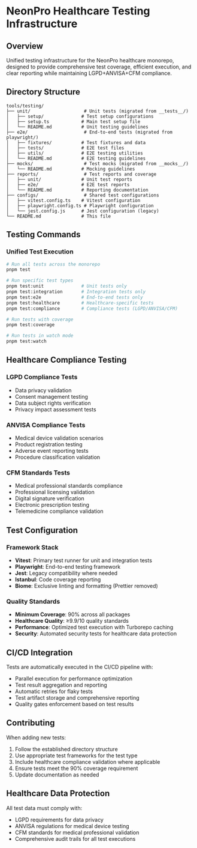 # NeonPro Healthcare Testing Infrastructure

## Overview
Unified testing infrastructure for the NeonPro healthcare monorepo, designed to provide comprehensive test coverage, efficient execution, and clear reporting while maintaining LGPD+ANVISA+CFM compliance.

## Directory Structure

```
tools/testing/
├── unit/                    # Unit tests (migrated from __tests__/)
│   ├── setup/              # Test setup configurations
│   ├── setup.ts            # Main test setup file
│   └── README.md           # Unit testing guidelines
├── e2e/                     # End-to-end tests (migrated from playwright/)
│   ├── fixtures/           # Test fixtures and data
│   ├── tests/              # E2E test files
│   ├── utils/              # E2E testing utilities
│   └── README.md           # E2E testing guidelines
├── mocks/                   # Test mocks (migrated from __mocks__/)
│   └── README.md           # Mocking guidelines
├── reports/                 # Test reports and coverage
│   ├── unit/               # Unit test reports
│   ├── e2e/                # E2E test reports
│   └── README.md           # Reporting documentation
├── configs/                 # Shared test configurations
│   ├── vitest.config.ts    # Vitest configuration
│   ├── playwright.config.ts # Playwright configuration
│   └── jest.config.js      # Jest configuration (legacy)
└── README.md               # This file
```

## Testing Commands

### Unified Test Execution
```bash
# Run all tests across the monorepo
pnpm test

# Run specific test types
pnpm test:unit              # Unit tests only
pnpm test:integration       # Integration tests only
pnpm test:e2e               # End-to-end tests only
pnpm test:healthcare        # Healthcare-specific tests
pnpm test:compliance        # Compliance tests (LGPD/ANVISA/CFM)

# Run tests with coverage
pnpm test:coverage

# Run tests in watch mode
pnpm test:watch
```

## Healthcare Compliance Testing

### LGPD Compliance Tests
- Data privacy validation
- Consent management testing
- Data subject rights verification
- Privacy impact assessment tests

### ANVISA Compliance Tests
- Medical device validation scenarios
- Product registration testing
- Adverse event reporting tests
- Procedure classification validation

### CFM Standards Tests
- Medical professional standards compliance
- Professional licensing validation
- Digital signature verification
- Electronic prescription testing
- Telemedicine compliance validation

## Test Configuration

### Framework Stack
- **Vitest**: Primary test runner for unit and integration tests
- **Playwright**: End-to-end testing framework
- **Jest**: Legacy compatibility where needed
- **Istanbul**: Code coverage reporting
- **Biome**: Exclusive linting and formatting (Prettier removed)

### Quality Standards
- **Minimum Coverage**: 90% across all packages
- **Healthcare Quality**: ≥9.9/10 quality standards
- **Performance**: Optimized test execution with Turborepo caching
- **Security**: Automated security tests for healthcare data protection

## CI/CD Integration

Tests are automatically executed in the CI/CD pipeline with:
- Parallel execution for performance optimization
- Test result aggregation and reporting
- Automatic retries for flaky tests
- Test artifact storage and comprehensive reporting
- Quality gates enforcement based on test results

## Contributing

When adding new tests:
1. Follow the established directory structure
2. Use appropriate test frameworks for the test type
3. Include healthcare compliance validation where applicable
4. Ensure tests meet the 90% coverage requirement
5. Update documentation as needed

## Healthcare Data Protection

All test data must comply with:
- LGPD requirements for data privacy
- ANVISA regulations for medical device testing
- CFM standards for medical professional validation
- Comprehensive audit trails for all test executions